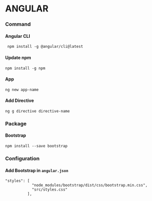 # ANGULAR
### Command
  #### Angular CLI
     npm install -g @angular/cli@latest
  #### Update npm
    npm install -g npm
  #### App
    ng new app-name
  #### Add Directive
    ng g directive directive-name
    
### Package
  #### Bootstrap
    npm install --save bootstrap
  
### Configuration
  #### Add Bootstrap in `angular.json`
    "styles": [
                "node_modules/bootstrap/dist/css/bootstrap.min.css",
                "src/styles.css"
              ],
